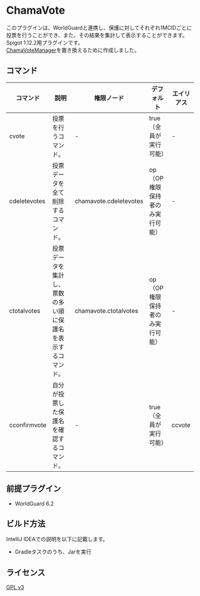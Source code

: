 # ChamaVote

このプラグインは、WorldGuardと連携し、保護に対してそれぞれ1MCIDごとに投票を行うことができ、また、その結果を集計して表示することができます。
Spigot 1.12.2用プラグインです。  
[ChamaVoteManager](https://github.com/GiganticMinecraft/ChamaVoteManager)を置き換えるために作成しました。

## コマンド

| コマンド | 説明 | 権限ノード | デフォルト | エイリアス |
| --- | --- | --- | --- | ---|
| cvote | 投票を行うコマンド。 | - | true（全員が実行可能） | - |
| cdeletevotes | 投票データを全て削除するコマンド。 | chamavote.cdeletevotes | op（OP権限保持者のみ実行可能） | - |
| ctotalvotes | 投票データを集計し、票数の多い順に保護名を表示するコマンド。 | chamavote.ctotalvotes  | op（OP権限保持者のみ実行可能） | - |
| cconfirmvote | 自分が投票した保護名を確認するコマンド。 | - | true（全員が実行可能） | ccvote |

## 前提プラグイン

* WorldGuard 6.2

## ビルド方法

IntelliJ IDEAでの説明を以下に記載します。

* Gradleタスクのうち、Jarを実行

## ライセンス

[GPL v3](LICENSE)
